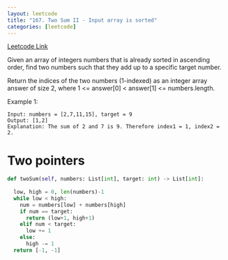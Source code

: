 ```yaml
---
layout: leetcode
title: "167. Two Sum II - Input array is sorted"
categories: [leetcode]
---
```


[Leetcode Link](https://leetcode.com/problems/two-sum-ii-input-array-is-sorted/)

Given an array of integers numbers that is already sorted in ascending order, find two numbers such that they add up to a specific target number.

Return the indices of the two numbers (1-indexed) as an integer array answer of size 2, where 1 <= answer[0] < answer[1] <= numbers.length.

Example 1:

```
Input: numbers = [2,7,11,15], target = 9
Output: [1,2]
Explanation: The sum of 2 and 7 is 9. Therefore index1 = 1, index2 = 2.
```
# Two pointers

```python
def twoSum(self, numbers: List[int], target: int) -> List[int]:
  
  low, high = 0, len(numbers)-1
  while low < high:
    num = numbers[low] + numbers[high]
    if num == target:
      return (low+1, high+1)
    elif num < target:
      low += 1
    else:
      high -= 1
  return [-1, -1]
```

